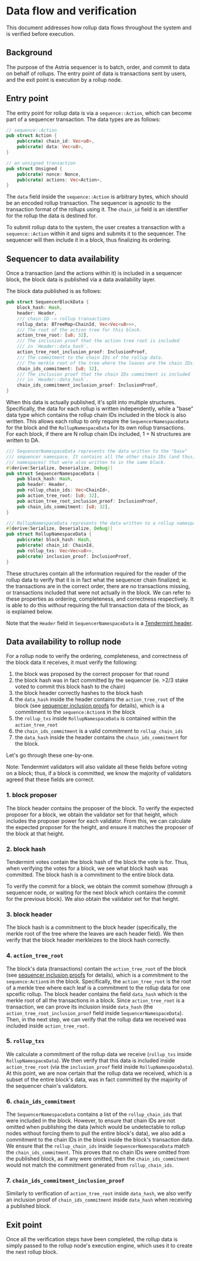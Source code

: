 # Data flow and verification

This document addresses how rollup data flows throughout the system and is
verified before execution.

## Background

The purpose of the Astria sequencer is to batch, order, and commit to data on
behalf of rollups. The entry point of data is transactions sent by users, and
the exit point is execution by a rollup node.

## Entry point

The entry point for rollup data is via a `sequence::Action`, which can become
part of a sequencer transaction. The data types are as follows:

```rust
// sequence::Action
pub struct Action {
    pub(crate) chain_id: Vec<u8>,
    pub(crate) data: Vec<u8>,
}
```

```rust
// an unsigned transaction
pub struct Unsigned {
    pub(crate) nonce: Nonce,
    pub(crate) actions: Vec<Action>,
}
```

The `data` field inside the `sequence::Action` is arbitrary bytes, which should
be an encoded rollup transaction. The sequencer is agnostic to the transaction
format of the rollups using it. The `chain_id` field is an identifier for the
rollup the data is destined for.

To submit rollup data to the system, the user creates a transaction with a
`sequence::Action` within it and signs and submits it to the sequencer. The
sequencer will then include it in a block, thus finalizing its ordering.

## Sequencer to data availability

Once a transaction (and the actions within it) is included in a sequencer block,
the block data is published via a data availability layer.

The block data published is as follows:

```rust
pub struct SequencerBlockData {
    block_hash: Hash,
    header: Header,
    /// chain ID -> rollup transactions
    rollup_data: BTreeMap<ChainId, Vec<Vec<u8>>>,
    /// The root of the action tree for this block.
    action_tree_root: [u8; 32],
    /// The inclusion proof that the action tree root is included
    /// in `Header::data_hash`.
    action_tree_root_inclusion_proof: InclusionProof,
    /// The commitment to the chain IDs of the rollup data.
    /// The merkle root of the tree where the leaves are the chain IDs.
    chain_ids_commitment: [u8; 32],
    /// The inclusion proof that the chain IDs commitment is included
    /// in `Header::data_hash`.
    chain_ids_commitment_inclusion_proof: InclusionProof,
}
```

When this data is actually published, it's split into multiple structures.
Specifically, the data for each rollup is written independently, while a "base"
data type which contains the rollup chain IDs  included in the block is also
written. This allows each rollup to only require the `SequencerNamespaceData`
for the block and the `RollupNamespaceData` for its own rollup transactions. For
each block, if there are N rollup chain IDs included, 1 + N structures are
written to DA.

```rust
/// SequencerNamespaceData represents the data written to the "base"
/// sequencer namespace. It contains all the other chain IDs (and thus, 
/// namespaces) that were also written to in the same block.
#[derive(Serialize, Deserialize, Debug)]
pub struct SequencerNamespaceData {
    pub block_hash: Hash,
    pub header: Header,
    pub rollup_chain_ids: Vec<ChainId>,
    pub action_tree_root: [u8; 32],
    pub action_tree_root_inclusion_proof: InclusionProof,
    pub chain_ids_commitment: [u8; 32],
}
```

```rust
/// RollupNamespaceData represents the data written to a rollup namespace.
#[derive(Serialize, Deserialize, Debug)]
pub struct RollupNamespaceData {
    pub(crate) block_hash: Hash,
    pub(crate) chain_id: ChainId,
    pub rollup_txs: Vec<Vec<u8>>,
    pub(crate) inclusion_proof: InclusionProof,
}
```

These structures contain all the information required for the reader of the
rollup data to verify that it is in fact what the sequencer chain finalized; ie.
the transactions are in the correct order, there are no transactions missing, or
transactions included that were not actually in the block. We can refer to these
properties as ordering, completeness, and correctness respectively. It is able
to do this *without* requiring the full transaction data of the block, as is
explained below.

Note that the `Header` field in `SequencerNamespaceData` is a [Tendermint
header](https://github.com/informalsystems/tendermint-rs/blob/4d81b67c28510db7d2d99ed62ebfa9fdf0e02141/tendermint/src/block/header.rs#L25).

## Data availability to rollup node

For a rollup node to verify the ordering, completeness, and correctness of the
block data it receives, it must verify the following:

1. the block was proposed by the correct proposer for that round
2. the block hash was in fact committed by the sequencer (ie. >2/3 stake voted
   to commit this block hash to the chain)
3. the block header correctly hashes to the block hash
4. the `data_hash` inside the header contains the `action_tree_root` of the
   block (see [sequencer inclusion proofs](sequencer-inclusion-proofs.md) for
   details), which is a commitment to the `sequence:Action`s in the block
5. the `rollup_txs` inside `RollupNamespaceData` is contained within the
   `action_tree_root`
6. the `chain_ids_commitment` is a valid commitment to `rollup_chain_ids`
7. the `data_hash` inside the header contains the `chain_ids_commitment`
    for the block.

Let's go through these one-by-one.

Note: Tendermint validators will also validate all these fields before voting on
a block; thus, if a block is committed, we know the majority of validators
agreed that these fields are correct.

### 1. block proposer

The block header contains the proposer of the block. To verify the expected
proposer for a block, we obtain the validator set for that height, which
includes the proposer power for each validator. From this, we can calculate the
expected proposer for the height, and ensure it matches the proposer of the
block at that height.

### 2. block hash

Tendermint votes contain the block hash of the block the vote is for. Thus, when
verifying the votes for a block, we see what block hash was committed. The block
hash is a commitment to the entire block data.

To verify the commit for a block, we obtain the commit somehow (through a
sequencer node, or waiting for the next block which contains the commit for the
previous block). We also obtain the validator set for that height.

### 3. block header

The block hash is a commitment to the block header (specifically, the merkle
root of the tree where the leaves are each header field). We then verify that
the block header merkleizes to the block hash correctly.

### 4. `action_tree_root`

The block's data (transactions) contain the `action_tree_root` of the block (see
[sequencer inclusion proofs](sequencer-inclusion-proofs.md) for details), which
is a commitment to the `sequence:Action`s in the block. Specifically, the
`action_tree_root` is the root of a merkle tree where each leaf is a commitment
to the rollup data for one spceific rollup. The block header contains the field
`data_hash` which is the merkle root of all the transactions in a block. Since
`action_tree_root` is a transaction, we can prove its inclusion inside
`data_hash` (the `action_tree_root_inclusion_proof` field inside
`SequencerNamespaceData`). Then, in the next step, we can verify that the rollup
data we received was included inside `action_tree_root`.

### 5. `rollup_txs`

We calculate a commitment of the rollup data we receive (`rollup_txs` inside
`RollupNamespaceData`). We then verify that this data is included inside
`action_tree_root` (via the `inclusion_proof` field inside
`RollupNamespaceData`). At this point, we are now certain that the rollup data
we received, which is a subset of the entire block's data, was in fact committed
by the majority of the sequencer chain's validators.

### 6. `chain_ids_commitment`

The `SequencerNamespaceData` contains a list of the `rollup_chain_ids` that were
included in the block. However, to ensure that chain IDs are not omitted when
publishing the data (which would be undetectable to rollup nodes without forcing
them to pull the entire block's data), we also add a commitment to the chain IDs
in the block inside the block's transaction data. We ensure that the
`rollup_chain_ids` inside `SequencerNamespaceData` match the
`chain_ids_commitment`. This proves that no chain IDs were omitted from the published block,
as if any were omitted, then the `chain_ids_commitment` would not match the 
commitment generated from `rollup_chain_ids`.

### 7. `chain_ids_commitment_inclusion_proof`

Similarly to verification of `action_tree_root` inside `data_hash`, we also verify
an inclusion proof of `chain_ids_commitment` inside `data_hash` when receiving a
published block. 

## Exit point

Once all the verification steps have been completed, the rollup data is simply
passed to the rollup node's execution engine, which uses it to create the next
rollup block.
